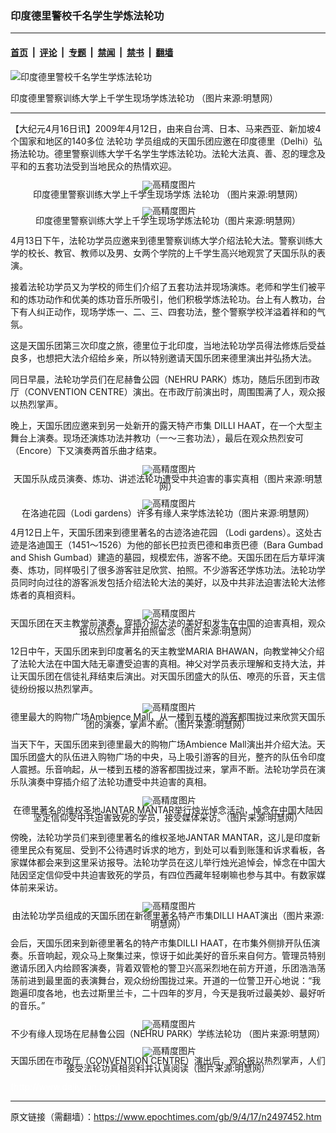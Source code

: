 ### 印度德里警校千名学生学炼法轮功

---

#### [首页](../../../..?n2497452) &nbsp;|&nbsp; [评论](../../../../../epoch-comment?n2497452) &nbsp;|&nbsp; [专题](../../../../../epoch-special?n2497452) &nbsp;|&nbsp; [禁闻](../../../../../epoch-news?n2497452) &nbsp;|&nbsp; [禁书](../../../../../books?n2497452) &nbsp;|&nbsp; [翻墙](https://github.com/gfw-breaker/nogfw/blob/master/README.md?n2497452)


<div><img alt="印度德里警校千名学生学炼法轮功" class="attachment-djy_600_400 size-djy_600_400 wp-post-image" src="https://i.epochtimes.com/assets/uploads/2009/04/904161057081813-600x400.jpg"/>
<div class="caption">
 <p>
  印度德里警察训练大学上千学生现场学炼法轮功 （图片来源:明慧网）
 </p>
</div></div><hr/><div class="post_content" id="artbody" itemprop="articleBody">
 <!-- article content begin -->
 <p>
  【大纪元4月16日讯】2009年4月12日，由来自台湾、日本、马来西亚、新加坡4个国家和地区的140多位
  <ok href="https://www.epochtimes.com/gb/tag/%E6%B3%95%E8%BD%AE%E5%8A%9F.html">
   法轮功
  </ok>
  学员组成的天国乐团应邀在印度德里（Delhi）弘扬法轮功。德里警察训练大学千名学生学炼法轮功。法轮大法真、善、忍的理念及平和的五套功法受到当地民众的热情欢迎。
 </p>
 <p>
  <!--image v 1.0-->
 </p>
 <div style="line-height: 90%; text-align: center;">
  <ok href=" https://i.epochtimes.com/assets/uploads/2014/11/904161100361813-600x365.jpg" rel="noreferrer noopener" target="_blank">
   <img alt="" class="size-large wp-image-7324218" src="https://i.epochtimes.com/assets/uploads/2014/11/904161100361813-600x365.jpg" title=""/>
  </ok>
  <img alt="高精度图片" border="0" src="//www.epochtimes.com/images/highRes.jpg"/>
  <br/>
  <span class="bn12">
   印度德里警察训练大学上千学生现场学炼
   <ok href="https://www.epochtimes.com/gb/tag/%E6%B3%95%E8%BD%AE%E5%8A%9F.html">
    法轮功
   </ok>
   （图片来源:明慧网）
  </span>
 </div>
 <p>
  <!-- -->
 </p>
 <p>
  <!--image v 1.0-->
 </p>
 <div style="line-height: 90%; text-align: center;">
  <ok href=" https://i.epochtimes.com/assets/uploads/2014/11/904161100371813-600x347.jpg" rel="noreferrer noopener" target="_blank">
   <img alt="" class="size-large wp-image-7324223" src="https://i.epochtimes.com/assets/uploads/2014/11/904161100371813-600x347.jpg" title=""/>
  </ok>
  <img alt="高精度图片" border="0" src="//www.epochtimes.com/images/highRes.jpg"/>
  <br/>
  <span class="bn12">
   印度德里警察训练大学上千学生现场学炼法轮功（图片来源:明慧网）
  </span>
 </div>
 <p>
  <!-- -->
 </p>
 <p>
  4月13日下午，法轮功学员应邀来到德里警察训练大学介绍法轮大法。警察训练大学的校长、教官、教师以及男、女两个学院的上千学生高兴地观赏了天国乐队的表演。
 </p>
 <p>
  接着法轮功学员又为学校的师生们介绍了五套功法并现场演炼。老师和学生们被平和的炼功动作和优美的炼功音乐所吸引，他们积极学炼法轮功。台上有人教功，台下有人纠正动作，现场学炼一、二、三、四套功法，整个警察学校洋溢着祥和的气氛。
 </p>
 <p>
  这是天国乐团第三次印度之旅，德里位于北印度，当地法轮功学员得法修炼后受益良多，也想把大法介绍给乡亲，所以特别邀请天国乐团来德里演出并弘扬大法。
 </p>
 <p>
  同日早晨，法轮功学员们在尼赫鲁公园（NEHRU PARK）炼功，随后乐团到市政厅（CONVENTION CENTRE）演出。在市政厅前演出时，周围围满了人，观众报以热烈掌声。
 </p>
 <p>
  晚上，天国乐团应邀来到另一处新开的露天特产市集 DILLI HAAT，在一个大型主舞台上演奏。现场还演炼功法并教功（一～三套功法），最后在观众热烈安可（Encore）下又演奏两首乐曲才结束。
 </p>
 <p>
  <!--image v 1.0-->
 </p>
 <div style="line-height: 90%; text-align: center;">
  <ok href=" https://i.epochtimes.com/assets/uploads/2014/11/904161113231813-600x419.jpg" rel="noreferrer noopener" target="_blank">
   <img alt="" class="size-large wp-image-7324228" src="https://i.epochtimes.com/assets/uploads/2014/11/904161113231813-600x419.jpg" title=""/>
  </ok>
  <img alt="高精度图片" border="0" src="//www.epochtimes.com/images/highRes.jpg"/>
  <br/>
  <span class="bn12">
   天国乐队成员演奏、炼功、讲述法轮功遭受中共迫害的事实真相（图片来源:明慧网）
  </span>
 </div>
 <p>
  <!-- -->
 </p>
 <p>
  <!--image v 1.0-->
 </p>
 <div style="line-height: 90%; text-align: center;">
  <ok href=" https://i.epochtimes.com/assets/uploads/2014/11/904161113241813-600x435.jpg" rel="noreferrer noopener" target="_blank">
   <img alt="" class="size-large wp-image-7324234" src="https://i.epochtimes.com/assets/uploads/2014/11/904161113241813-600x435.jpg" title=""/>
  </ok>
  <img alt="高精度图片" border="0" src="//www.epochtimes.com/images/highRes.jpg"/>
  <br/>
  <span class="bn12">
   在洛迪花园（Lodi gardens）许多有缘人来学炼法轮功（图片来源:明慧网）
  </span>
 </div>
 <p>
  <!-- -->
 </p>
 <p>
  4月12日上午，天国乐团来到德里著名的古迹洛迪花园 （Lodi gardens）。这处古迹是洛迪国王（1451～1526）为他的部长巴拉贡巴德和串贡巴德（Bara Gumbad and Shish Gumbad）建造的墓园，规模宏伟，游客不绝。天国乐团在后方草坪演奏、炼功，同样吸引了很多游客驻足欣赏、拍照。不少游客还学炼功法。法轮功学员同时向过往的游客派发包括介绍法轮大法的美好，以及中共非法迫害法轮大法修炼者的真相资料。
 </p>
 <p>
  <!--image v 1.0-->
 </p>
 <div style="line-height: 90%; text-align: center;">
  <ok href=" https://i.epochtimes.com/assets/uploads/2014/11/904161113251813-600x419.jpg" rel="noreferrer noopener" target="_blank">
   <img alt="" class="size-large wp-image-7324241" src="https://i.epochtimes.com/assets/uploads/2014/11/904161113251813-600x419.jpg" title=""/>
  </ok>
  <img alt="高精度图片" border="0" src="//www.epochtimes.com/images/highRes.jpg"/>
  <br/>
  <span class="bn12">
   天国乐团在天主教堂前演奏，穿插介绍大法的美好和发生在中国的迫害真相，观众报以热烈掌声并拍照留念（图片来源:明慧网）
  </span>
 </div>
 <p>
  <!-- -->
 </p>
 <p>
  12日中午，天国乐团来到印度著名的天主教堂MARIA BHAWAN，向教堂神父介绍了法轮大法在中国大陆无辜遭受迫害的真相。神父对学员表示理解和支持大法，并让天国乐团在信徒礼拜结束后演出。对天国乐团盛大的队伍、嘹亮的乐音，天主信徒纷纷报以热烈掌声。
 </p>
 <p>
  <!--image v 1.0-->
 </p>
 <div style="line-height: 90%; text-align: center;">
  <ok href=" https://i.epochtimes.com/assets/uploads/2014/11/904161113261813-600x414.jpg" rel="noreferrer noopener" target="_blank">
   <img alt="" class="size-large wp-image-7324249" src="https://i.epochtimes.com/assets/uploads/2014/11/904161113261813-600x414.jpg" title=""/>
  </ok>
  <img alt="高精度图片" border="0" src="//www.epochtimes.com/images/highRes.jpg"/>
  <br/>
  <span class="bn12">
   德里最大的购物广场Ambience Mall，从一楼到五楼的游客都围拢过来欣赏天国乐团的演奏，掌声不断。（图片来源:明慧网）
  </span>
 </div>
 <p>
  <!-- -->
 </p>
 <p>
  当天下午，天国乐团来到德里最大的购物广场Ambience Mall演出并介绍大法。天国乐团盛大的队伍进入购物广场的中央，马上吸引游客的目光，整齐的队伍令印度人震撼。乐音响起，从一楼到五楼的游客都围拢过来，掌声不断。法轮功学员在演乐队演奏中穿插介绍了法轮功遭受中共迫害的真相。
 </p>
 <p>
  <!--image v 1.0-->
 </p>
 <div style="line-height: 90%; text-align: center;">
  <ok href=" https://i.epochtimes.com/assets/uploads/2014/11/904161119381813.jpg" rel="noreferrer noopener" target="_blank">
   <img alt="" class="size-large wp-image-7324255" src="https://i.epochtimes.com/assets/uploads/2014/11/904161119381813.jpg" title=""/>
  </ok>
  <img alt="高精度图片" border="0" src="//www.epochtimes.com/images/highRes.jpg"/>
  <br/>
  <span class="bn12">
   在德里著名的维权圣地JANTAR MANTAR举行烛光悼念活动，悼念在中国大陆因坚定信仰受中共迫害致死的学员，接受媒体采访。（图片来源:明慧网）
  </span>
 </div>
 <p>
  <!-- -->
 </p>
 <p>
  傍晚，法轮功学员们来到德里著名的维权圣地JANTAR MANTAR，这儿是印度新德里民众有冤屈、受到不公待遇时诉求的地方，到处可以看到账篷和诉求看板，各家媒体都会来到这里采访报导。法轮功学员在这儿举行烛光追悼会，悼念在中国大陆因坚定信仰受中共迫害致死的学员，有四位西藏年轻喇嘛也参与其中。有数家媒体前来采访。
 </p>
 <p>
  <!--image v 1.0-->
 </p>
 <div style="line-height: 90%; text-align: center;">
  <ok href=" https://i.epochtimes.com/assets/uploads/2014/11/904161119391813.jpg" rel="noreferrer noopener" target="_blank">
   <img alt="" class="size-large wp-image-7324257" src="https://i.epochtimes.com/assets/uploads/2014/11/904161119391813.jpg" title=""/>
  </ok>
  <img alt="高精度图片" border="0" src="//www.epochtimes.com/images/highRes.jpg"/>
  <br/>
  <span class="bn12">
   由法轮功学员组成的天国乐团在新德里著名特产市集DILLI HAAT演出（图片来源:明慧网）
  </span>
 </div>
 <p>
  <!-- -->
 </p>
 <p>
  会后，天国乐团来到新德里著名的特产市集DILLI HAAT，在市集外侧排开队伍演奏。乐音响起，观众马上聚集过来，惊讶于如此美好的音乐来自何方。管理员特别邀请乐团入内给顾客演奏，背着双管枪的警卫兴高采烈地在前方开道，乐团浩浩荡荡前进到最里面的表演舞台，观众纷纷围拢过来。开道的一位警卫开心地说：“我跑遍印度各地，也去过斯里兰卡，二十四年的岁月，今天是我听过最美妙、最好听的音乐。”
 </p>
 <p>
  <!--image v 1.0-->
 </p>
 <div style="line-height: 90%; text-align: center;">
  <ok href=" https://i.epochtimes.com/assets/uploads/2014/11/904161119361813.jpg" rel="noreferrer noopener" target="_blank">
   <img alt="" class="size-large wp-image-7324260" src="https://i.epochtimes.com/assets/uploads/2014/11/904161119361813.jpg" title=""/>
  </ok>
  <img alt="高精度图片" border="0" src="//www.epochtimes.com/images/highRes.jpg"/>
  <br/>
  <span class="bn12">
   不少有缘人现场在尼赫鲁公园（NEHRU PARK）学练法轮功 （图片来源:明慧网）
  </span>
 </div>
 <p>
  <!-- -->
 </p>
 <p>
  <!--image v 1.0-->
 </p>
 <div style="line-height: 90%; text-align: center;">
  <ok href=" https://i.epochtimes.com/assets/uploads/2014/11/904161119371813.jpg" rel="noreferrer noopener" target="_blank">
   <img alt="" class="size-large wp-image-7324264" src="https://i.epochtimes.com/assets/uploads/2014/11/904161119371813.jpg" title=""/>
  </ok>
  <img alt="高精度图片" border="0" src="//www.epochtimes.com/images/highRes.jpg"/>
  <br/>
  <span class="bn12">
   天国乐团在市政厅（CONVENTION CENTRE）演出后，观众报以热烈掌声，人们接受法轮功真相资料并认真阅读（图片来源:明慧网）
  </span>
 </div>
 <p>
  <!-- -->
 </p>
 <p>
  <font color="#ffffff">
   (http://www.dajiyuan.com)
  </font>
 </p>
 <!-- article content end -->
 <div id="below_article_ad">
 </div>
</div>


---

原文链接（需翻墙）：https://www.epochtimes.com/gb/9/4/17/n2497452.htm